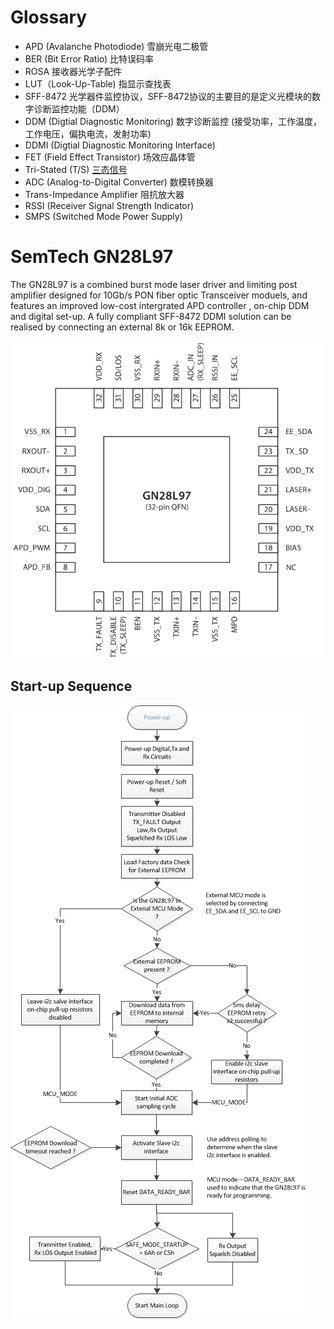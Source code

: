

# Glossary

- APD (Avalanche Photodiode)       雪崩光电二极管
- BER (Bit Error Ratio)                       比特误码率
- ROSA                                                接收器光学子配件 
- LUT（Look-Up-Table)                     指显示查找表
- SFF-8472		光学器件监控协议，SFF-8472协议的主要目的是定义光模块的数字诊断监控功能（DDM）
- DDM (Digtial Diagnostic Monitoring)  数字诊断监控 (接受功率，工作温度，工作电压，偏执电流，发射功率)
- DDMI (Digtial Diagnostic Monitoring Interface)
- FET (Field Effect Transistor)           场效应晶体管
- Tri-Stated (T/S)                                [三态信号](<https://www.cnblogs.com/cute/archive/2011/05/25/2056400.html>)
- ADC (Analog-to-Digital Converter) 数模转换器
- Trans-Impedance Amplifier          阻抗放大器
- RSSI (Receiver Signal Strength Indicator)
- SMPS (Switched Mode Power Supply)



# SemTech GN28L97

The GN28L97 is a combined burst mode laser driver and limiting post amplifier designed for 10Gb/s PON fiber optic Transceiver moduels, and features an improved low-cost intergrated APD controller , on-chip DDM and digital set-up.  A fully compliant SFF-8472 DDMI  solution can be realised  by connecting  an external  8k or 16k EEPROM.

![chip](img/gn28l97.png)





## Start-up Sequence

![gn28l97_startup](img/gn28l97_startup_squence.png)

